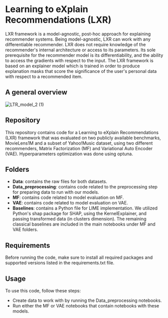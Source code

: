 # Learning to eXplain Recommendations (LXR)

LXR framework is a model-agnostic, post-hoc approach for explaining recommender systems. Being model-agnostic, LXR can work with any differentiable recommender. LXR does not require knowledge of the recommender's internal architecture or access to its parameters. Its sole prerequisite for the recommender model is its differentiability, and the ability to access the gradients with respect to the input. 
The LXR framework is based on an explainer model which is trained in order to produce explanation masks that score the significance of the user's personal data with respect to a recommended item. 

## A general overview 

![LTR_model_2 (1)](https://user-images.githubusercontent.com/130644098/233772191-7252b1a1-da3e-482f-91d3-50318a511459.png)


## Repository

This repository contains code for a Learning to eXplain Recommendations (LXR) framework that was evaluated on two publicly available benchmarks, MovieLens1M and a subset of Yahoo!Music dataset, using two different recommenders, Matrix Factorization (MF) and Variational Auto Encoder (VAE). Hyperparameters optimization was done using optuna.

## Folders

* **Data**: contains the raw files for both datasets.
* **Data_preprocessing**: contains code related to the preprocessing step for preparing data to run with our models.
* **MF**: contains code related to model evaluation on MF.
* **VAE**: contains code related to model evaluation on VAE.
* **Baselines**: contains a Python file for LIME implementation. We utilized Python's shap package for SHAP, using the KernelExplainer, and passing transformed   data (in clusters dimension). The remaining classical baselines are included in the main notebooks under MF and VAE folders.

## Requirements

Before running the code, make sure to install all required packages and supported versions listed in the requirements.txt file.

## Usage

To use this code, follow these steps:
+ Create data to work with by running the Data_preprocessing notebooks.
+ Run either the MF or VAE notebooks that contain notebooks with these models.





